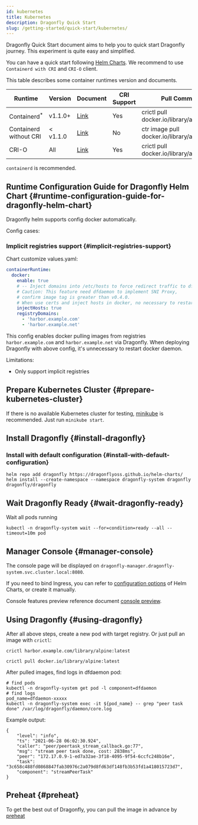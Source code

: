 ```yaml
---
id: kubernetes
title: Kubernetes
description: Dragonfly Quick Start
slug: /getting-started/quick-start/kubernetes/
---
```


Dragonfly Quick Start document aims to help you to
quick start Dragonfly journey. This experiment is quite easy and
simplified.

You can have a quick start following [Helm Charts](../../setup/install/helm-charts.md).
We recommend to use `Containerd with CRI` and `CRI-O` client.

This table describes some container runtimes version and documents.

<!-- markdownlint-disable -->

| Runtime                 | Version  | Document                                         | CRI Support | Pull Command                                |
| ----------------------- | -------- | ------------------------------------------------ | ----------- | ------------------------------------------- |
| Containerd<sup>\*</sup> | v1.1.0+  | [Link](../../setup/runtime/containerd/mirror.md) | Yes         | crictl pull docker.io/library/alpine:latest |
| Containerd without CRI  | < v1.1.0 | [Link](../../setup/runtime/containerd/proxy.md)  | No          | ctr image pull docker.io/library/alpine     |
| CRI-O                   | All      | [Link](../../setup/runtime/cri-o.md)             | Yes         | crictl pull docker.io/library/alpine:latest |

<!-- markdownlint-restore -->

`containerd` is recommended.

## Runtime Configuration Guide for Dragonfly Helm Chart {#runtime-configuration-guide-for-dragonfly-helm-chart}

Dragonfly helm supports config docker automatically.

Config cases:

### Implicit registries support {#implicit-registries-support}

Chart customize values.yaml:

```yaml
containerRuntime:
  docker:
    enable: true
    # -- Inject domains into /etc/hosts to force redirect traffic to dfdaemon.
    # Caution: This feature need dfdaemon to implement SNI Proxy,
    # confirm image tag is greater than v0.4.0.
    # When use certs and inject hosts in docker, no necessary to restart docker daemon.
    injectHosts: true
    registryDomains:
      - 'harbor.example.com'
      - 'harbor.example.net'
```

This config enables docker pulling images from registries
`harbor.example.com` and `harbor.example.net` via Dragonfly.
When deploying Dragonfly with above config, it's unnecessary to restart docker daemon.

Limitations:

- Only support implicit registries

## Prepare Kubernetes Cluster {#prepare-kubernetes-cluster}

If there is no available Kubernetes cluster for testing,
[minikube](https://minikube.sigs.k8s.io/docs/start/) is
recommended. Just run `minikube start`.

## Install Dragonfly {#install-dragonfly}

### Install with default configuration {#install-with-default-configuration}

```shell
helm repo add dragonfly https://dragonflyoss.github.io/helm-charts/
helm install --create-namespace --namespace dragonfly-system dragonfly dragonfly/dragonfly
```

## Wait Dragonfly Ready {#wait-dragonfly-ready}

Wait all pods running

```shell
kubectl -n dragonfly-system wait --for=condition=ready --all --timeout=10m pod
```

## Manager Console {#manager-console}

The console page will be displayed on
`dragonfly-manager.dragonfly-system.svc.cluster.local:8080`.

If you need to bind Ingress, you can refer to
[configuration options](https://artifacthub.io/packages/helm/dragonfly/dragonfly#values)
of Helm Charts, or create it manually.

Console features preview reference document [console preview](../../reference/manage-console.md).

## Using Dragonfly {#using-dragonfly}

After all above steps, create a new pod with target registry.
Or just pull an image with `crictl`:

```shell
crictl harbor.example.com/library/alpine:latest
```

```shell
crictl pull docker.io/library/alpine:latest
```

After pulled images, find logs in dfdaemon pod:

```shell
# find pods
kubectl -n dragonfly-system get pod -l component=dfdaemon
# find logs
pod_name=dfdaemon-xxxxx
kubectl -n dragonfly-system exec -it ${pod_name} -- grep "peer task done" /var/log/dragonfly/daemon/core.log
```

Example output:

```shell
{
    "level": "info",
    "ts": "2021-06-28 06:02:30.924",
    "caller": "peer/peertask_stream_callback.go:77",
    "msg": "stream peer task done, cost: 2838ms",
    "peer": "172.17.0.9-1-ed7a32ae-3f18-4095-9f54-6ccfc248b16e",
    "task": "3c658c488fd0868847fab30976c2a079d8fd63df148fb3b53fd1a418015723d7",
    "component": "streamPeerTask"
}
```

## Preheat {#preheat}

To get the best out of Dragonfly, you can pull the image in advance by [preheat](../../reference/preheat.md)
